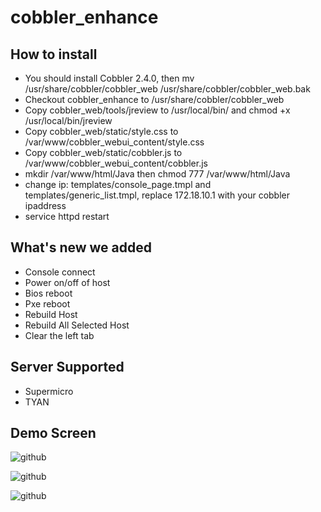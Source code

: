 cobbler_enhance
===============

How to install
--------------
  * You should install Cobbler 2.4.0, then mv /usr/share/cobbler/cobbler_web /usr/share/cobbler/cobbler_web.bak<br />
  * Checkout cobbler_enhance to /usr/share/cobbler/cobbler_web<br />
  * Copy cobbler_web/tools/jreview to /usr/local/bin/ and chmod +x /usr/local/bin/jreview<br />
  * Copy cobbler_web/static/style.css to /var/www/cobbler_webui_content/style.css<br />
  * Copy cobbler_web/static/cobbler.js to /var/www/cobbler_webui_content/cobbler.js<br />
  * mkdir /var/www/html/Java then chmod 777 /var/www/html/Java<br />
  * change ip: templates/console_page.tmpl and templates/generic_list.tmpl, replace 172.18.10.1 with your cobbler ipaddress <br />
  * service httpd restart<br />

What's new we added
-------------------
  * Console connect<br />
  * Power on/off of host<br />
  * Bios reboot<br />
  * Pxe reboot<br />
  * Rebuild Host<br />
  * Rebuild All Selected Host<br />
  * Clear the left tab<br />

Server Supported
-------------------
  * Supermicro<br />
  * TYAN<br />

Demo Screen
-----------
![github](http://raw.github.com/niuzhenguo/cobbler_enhance/master/screenshot/system.png)

![github](http://raw.github.com/niuzhenguo/cobbler_enhance/master/screenshot/console_redirection.png)

![github](http://raw.github.com/niuzhenguo/cobbler_enhance/master/screenshot/console.png)
